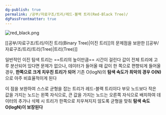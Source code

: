 ```yaml
---
dg-publish: true
permalink: /공부/자료구조/트리/레드-블랙 트리(Red-Black Tree)/
dgPassFrontmatter: true
---
```


![red_black.png](/img/user/첨부파일/red_black.png)

[[공부/자료구조/트리/이진 트리(Binary Tree)\|이진 트리]]의 문제점을 보완한 [[공부/자료구조/트리/트리(Tree)\|트리(Tree)]]

일반적인 이진 탐색 트리는 ==트리의 높이만큼== 시간이 걸린다
값이 전체 트리에 고루 분산되어 있다면 문제가 없으나, 데이터가 들어올 때 값이 한 쪽으로 편향되게 들어올 경우, **한쪽으로 크게 치우친 트리가 되어** 기존 O(logN)의 **탐색 속도가 최악의 경우 O(N)** 으로 아주 비효율적이게 된다

이 점을 보완하여 스스로 균형을 잡는 트리가 레드-블랙 트리이다
부모 노드보다 작은 값을 가지는 노드는 왼쪽 자식으로, 큰 값을 가지는 노드는 오른쪽 자식으로 배치하여 데이터의 추가나 삭제 시 트리가 한쪽으로 치우쳐지지 않도록 균형을 맞춰 **탐색 속도 O(logN)이 보장된다**
